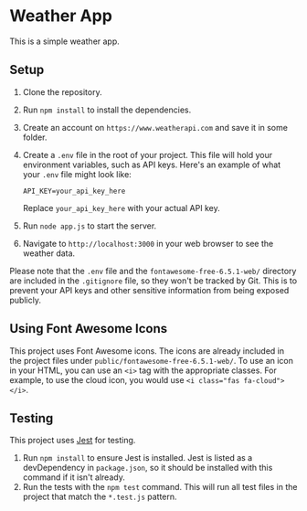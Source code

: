# Weather App

This is a simple weather app.

## Setup

1. Clone the repository.
2. Run `npm install` to install the dependencies.
3. Create an account on `https://www.weatherapi.com` and save it in some folder.
3. Create a `.env` file in the root of your project. This file will hold your environment variables, such as API keys. Here's an example of what your `.env` file might look like:

    ```
    API_KEY=your_api_key_here
    ```

    Replace `your_api_key_here` with your actual API key. 

4. Run `node app.js` to start the server.
5. Navigate to `http://localhost:3000` in your web browser to see the weather data.

Please note that the `.env` file and the `fontawesome-free-6.5.1-web/` directory are included in the `.gitignore` file, so they won't be tracked by Git. This is to prevent your API keys and other sensitive information from being exposed publicly.

## Using Font Awesome Icons

This project uses Font Awesome icons. The icons are already included in the project files under `public/fontawesome-free-6.5.1-web/`. To use an icon in your HTML, you can use an `<i>` tag with the appropriate classes. For example, to use the cloud icon, you would use `<i class="fas fa-cloud"></i>`.

## Testing

This project uses [Jest](https://jestjs.io/) for testing.

1. Run `npm install` to ensure Jest is installed. Jest is listed as a devDependency in `package.json`, so it should be installed with this command if it isn't already.
2. Run the tests with the `npm test` command. This will run all test files in the project that match the `*.test.js` pattern.

